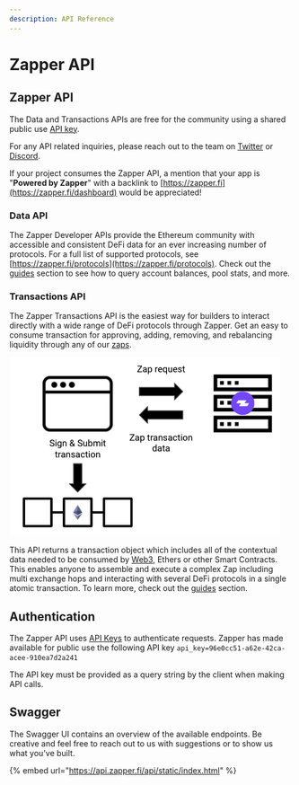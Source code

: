 ```yaml
---
description: API Reference
---
```


# Zapper API

## Zapper API

The Data and Transactions APIs are free for the community using a shared public use [API key](zapper-api.md#authentication). 

For any API related inquiries, please reach out to the team on [Twitter](https://twitter.com/zapper_fi) or [Discord](https://discordapp.com/invite/h6CGbuN).

If your project consumes the Zapper API, a mention that your app is "**Powered by Zapper**" with a backlink to [https://zapper.fi](https://zapper.fi/dashboard) would be appreciated!

### Data API

The Zapper Developer APIs provide the Ethereum community with accessible and consistent DeFi data for an ever increasing number of protocols. For a full list of supported protocols, see [https://zapper.fi/protocols](https://zapper.fi/protocols). Check out the [guides](guides/#data-api) section to see how to query account balances, pool stats, and more.

### Transactions API

The Zapper Transactions API is the easiest way for builders to interact directly with a wide range of DeFi protocols through Zapper. Get an easy to consume transaction for approving, adding, removing, and rebalancing liquidity through any of our [zaps](smart-contracts.md).

![API returns transaction components](../.gitbook/assets/transaction-data.png)

This API returns a transaction object which includes all of the contextual data needed to be consumed by [Web3](https://web3js.readthedocs.io/en/v1.2.0/web3-eth.html#sendtransaction), Ethers or other Smart Contracts. This enables anyone to assemble and execute a complex Zap including multi exchange hops and interacting with several DeFi protocols in a single atomic transaction. To learn more, check out the [guides](guides/) section.

## Authentication

The Zapper API uses [API Keys](https://swagger.io/docs/specification/authentication/api-keys/) to authenticate requests. Zapper has made available for public use the following API key `api_key=96e0cc51-a62e-42ca-acee-910ea7d2a241`

The API key must be provided as a query string by the client when making API calls.

## Swagger

The Swagger UI contains an overview of the available endpoints. Be creative and feel free to reach out to us with suggestions or to show us what you've built.

{% embed url="https://api.zapper.fi/api/static/index.html" %}

## 

